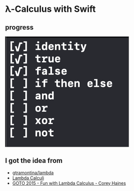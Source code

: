 # λ-Calculus with Swift

## progress
![progress](progress.png)

## I got the idea from
- [gtramontina/lambda](https://github.com/gtramontina/lambda)
- [Lambda Calculi](https://www.iep.utm.edu/lambda-calculi/)
- [GOTO 2015 - Fun with Lambda Calculus - Corey Haines](https://www.youtube.com/watch?v=QPqoFCHpLF4)
